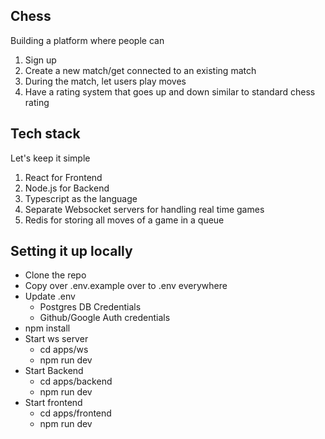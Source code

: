 ## Chess

Building a platform where people can

1. Sign up
2. Create a new match/get connected to an existing match
3. During the match, let users play moves
4. Have a rating system that goes up and down similar to standard chess rating

## Tech stack

Let's keep it simple

1. React for Frontend
2. Node.js for Backend
3. Typescript as the language
4. Separate Websocket servers for handling real time games
5. Redis for storing all moves of a game in a queue

## Setting it up locally

- Clone the repo
- Copy over .env.example over to .env everywhere
- Update .env
  - Postgres DB Credentials
  - Github/Google Auth credentials
- npm install
- Start ws server
  - cd apps/ws
  - npm run dev
- Start Backend
  - cd apps/backend
  - npm run dev
- Start frontend
  - cd apps/frontend
  - npm run dev
